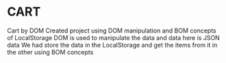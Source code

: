 # CART
Cart by DOM
Created project using DOM manipulation and BOM concepts of LocalStorage 
DOM is used to manipulate the data and data here is JSON data
We had store the data in the LocalStorage and get the items from it in the other using BOM concepts

